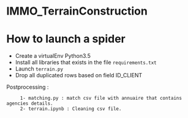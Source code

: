 # IMMO_TerrainConstruction
# How to launch a spider
 - Create a virtualEnv Python3.5
 - Install all libraries that exists in the file `requirements.txt`
 - Launch `terrain.py`
 - Drop all duplicated rows based on field ID_CLIENT

Postprocessing :
        
         1- matching.py : match csv file with annuaire that contains agencies details.
         2- terrain.ipynb : Cleaning csv file.  

